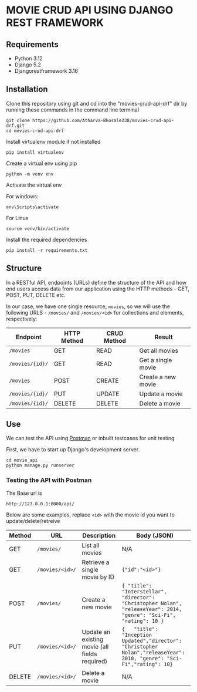 # MOVIE CRUD API USING DJANGO REST FRAMEWORK

## Requirements
- Python 3.12
- Django 5.2
- Djangorestframework 3.16

## Installation
Clone this repository using git and cd into the "movies-crud-api-drf" dir by running these commands in the command line terminal
```
git clone https://github.com/Atharva-Bhosale238/movies-crud-api-drf.git
cd movies-crud-api-drf
```
Install virtualenv module if not installed
```
pip install virtualenv
```

Create a virtual env using pip
```
python -m venv env
```
Activate the virtual env

For windows:
```
env\Scripts\activate
```
For Linux
```
source venv/bin/activate
```
Install the required dependencies
```
pip install -r requirements.txt
```



## Structure
In a RESTful API, endpoints (URLs) define the structure of the API and how end users access data from our application using the HTTP methods - GET, POST, PUT, DELETE etc. 

In our case, we have one single resource, `movies`, so we will use the following URLS - `/movies/` and `/movies/<id>` for collections and elements, respectively:

Endpoint |HTTP Method | CRUD Method | Result
-- | -- |-- |--
`/movies` | GET | READ | Get all movies
`/movies/{id}/` | GET | READ | Get a single movie 
`/movies`| POST | CREATE | Create a new movie
`/movies/{id}/` | PUT | UPDATE | Update a movie
`/movies/{id}/` | DELETE | DELETE | Delete a movie

## Use
We can test the API using [Postman](https://www.postman.com/) or inbuilt testcases for unit testing

First, we have to start up Django's development server.
```
cd movie_api
python manage.py runserver
```

### Testing the API with Postman

The Base url is 
```
http://127.0.0.1:8000/api/
```
Below are some examples, replace `<id>` with the movie id you want to update/delete/retreive

| Method | URL             | Description                                    | Body (JSON)                                                                                                                |
| ------ | --------------- | ---------------------------------------------- | -------------------------------------------------------------------------------------------------------------------------- |
| GET    | `/movies/`      | List all movies                                | N/A                                                                                                                        |
| GET    | `/movies/<id>/` | Retrieve a single movie by ID                  | `{"id":"<id>"}`                                                                                                                        |
| POST   | `/movies/`      | Create a new movie                             | `{ "title": "Interstellar", "director": "Christopher Nolan", "releaseYear": 2014, "genre": "Sci-Fi", "rating": 10 } ` |
| PUT    | `/movies/<id>/` | Update an existing movie (all fields required) | `{   "title": "Inception Updated","director": "Christopher Nolan","releaseYear": 2010, "genre": "Sci-Fi","rating": 10}`     |
| DELETE | `/movies/<id>/` | Delete a movie                                 | N/A                                                                                                                        |


